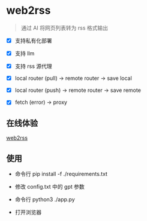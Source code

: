 # web2rss

> 通过 AI 将网页列表转为 rss 格式输出

- [x] 支持私有化部署

- [x] 支持 llm

- [x] 支持 rss 源代理

- [x] local router (pull) -> remote router -> save local

- [x] local router (push) -> remote router -> save remote

- [x] fetch (error) -> proxy

## 在线体验

[web2rss](https://web2rss.cc/)

## 使用

- 命令行 pip install -f ./requirements.txt

- 修改 config.txt 中的 gpt 参数

- 命令行 python3 ./app.py

- 打开浏览器
